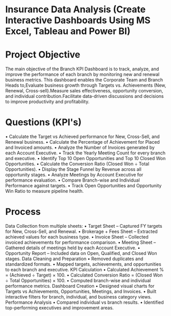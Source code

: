 # Insurance Data Analysis (Create Interactive Dashboards Using MS Excel, Tableau and Power BI)
# Project Objective

The main objective of the Branch KPI Dashboard is to track, analyze, and improve the performance of each branch by monitoring new and renewal business metrics.
This dashboard enables the Corporate Team and Branch Heads to,Evaluate business growth through Targets vs. Achievements (New, Renewal, Cross-sell).Measure sales effectiveness, opportunity conversion, and individual contribution.Facilitate data-driven discussions and decisions to improve productivity and profitability.
# Questions (KPI's)
•	Calculate the Target vs Achieved performance for New, Cross-Sell, and Renewal business.
•	Calculate the Percentage of Achievement for Placed and Invoiced amounts.
•	Analyze the Number of Invoices generated by each Account Executive.
•	Track the Yearly Meeting Count for every branch and executive.
•	Identify Top 10 Open Opportunities and Top 10 Closed Won Opportunities.
•	Calculate the Conversion Ratio (Closed Won ÷ Total Opportunities).
•	Display the Stage Funnel by Revenue across all opportunity stages.
•	Analyze Meetings by Account Executive for performance evaluation.
•	Compare Branch-wise and Individual Performance against targets.
•	Track Open Opportunities and Opportunity Win Ratio to measure pipeline health.

# Process
Data Collection from multiple sheets:
•	Target Sheet – Captured FY targets for New, Cross-Sell, and Renewal.
•	Brokerage + Fees Sheet – Extracted achieved values for each business type.
•	Invoice Sheet – Collected invoiced achievements for performance comparison.
•	Meeting Sheet – Gathered details of meetings held by each Account Executive.
•	Opportunity Report – Included data on Open, Qualified, and Closed Won stages.
 Data Cleaning and Preparation
•	Removed duplicates and standardized formats.
•	Mapped targets, achievements, and opportunities to each branch and executive.
  KPI Calculation
•	Calculated Achievement % = (Achieved ÷ Target) × 100.
•	Calculated Conversion Ratio = (Closed Won ÷ Total Opportunities) × 100.
•	Computed branch-wise and individual performance metrics.
  Dashboard Creation
•	Designed visual charts for Targets vs Achievements, Opportunities, Meetings, and Invoices.
•	Built interactive filters for branch, individual, and business category views.
  Performance Analysis
•	Compared individual vs branch results.
•	Identified top-performing executives and improvement areas.

